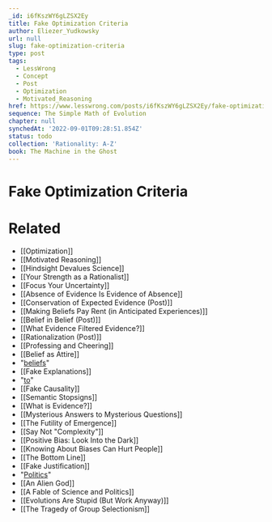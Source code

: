 ```yaml
---
_id: i6fKszWY6gLZSX2Ey
title: Fake Optimization Criteria
author: Eliezer_Yudkowsky
url: null
slug: fake-optimization-criteria
type: post
tags:
  - LessWrong
  - Concept
  - Post
  - Optimization
  - Motivated_Reasoning
href: https://www.lesswrong.com/posts/i6fKszWY6gLZSX2Ey/fake-optimization-criteria
sequence: The Simple Math of Evolution
chapter: null
synchedAt: '2022-09-01T09:28:51.854Z'
status: todo
collection: 'Rationality: A-Z'
book: The Machine in the Ghost
---
```


# Fake Optimization Criteria


# Related

- [[Optimization]]
- [[Motivated Reasoning]]
- [[Hindsight Devalues Science]]
- [[Your Strength as a Rationalist]]
- [[Focus Your Uncertainty]]
- [[Absence of Evidence Is Evidence of Absence]]
- [[Conservation of Expected Evidence (Post)]]
- [[Making Beliefs Pay Rent (in Anticipated Experiences)]]
- [[Belief in Belief (Post)]]
- [[What Evidence Filtered Evidence?]]
- [[Rationalization (Post)]]
- [[Professing and Cheering]]
- [[Belief as Attire]]
- "[beliefs](https://www.lesswrong.com/lw/i8/religions_claim_to_be_nondisprovable/)"
- [[Fake Explanations]]
- "[to](https://www.lesswrong.com/lw/iq/guessing_the_teachers_password/)"
- [[Fake Causality]]
- [[Semantic Stopsigns]]
- [[What is Evidence?]]
- [[Mysterious Answers to Mysterious Questions]]
- [[The Futility of Emergence]]
- [[Say Not "Complexity"]]
- [[Positive Bias: Look Into the Dark]]
- [[Knowing About Biases Can Hurt People]]
- [[The Bottom Line]]
- [[Fake Justification]]
- "[Politics](https://www.lesswrong.com/lw/gw/politics_is_the_mindkiller/)"
- [[An Alien God]]
- [[A Fable of Science and Politics]]
- [[Evolutions Are Stupid (But Work Anyway)]]
- [[The Tragedy of Group Selectionism]]